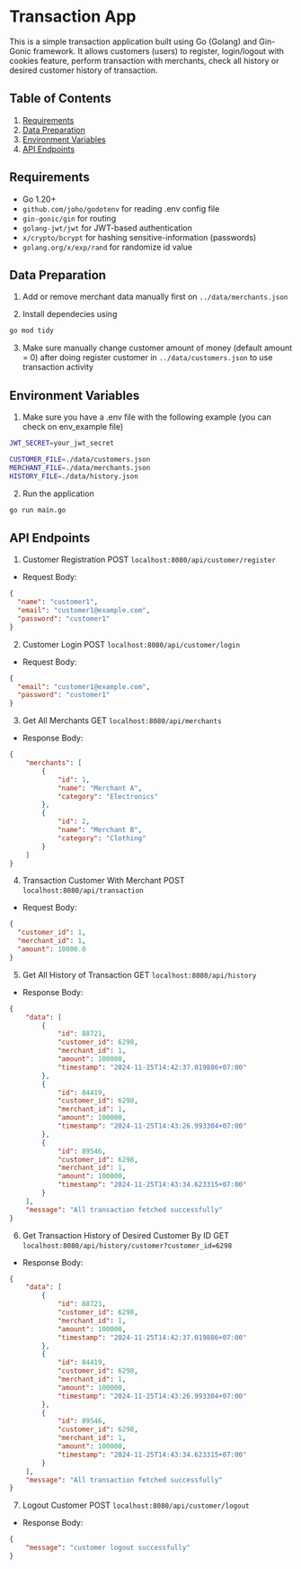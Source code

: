 # Transaction App

This is a simple transaction application built using Go (Golang) and Gin-Gonic framework. It allows customers (users) to register, login/logout with cookies feature, perform transaction with merchants, check all history or desired customer history of transaction.

## Table of Contents
1. [Requirements](#requirements)
2. [Data Preparation](#data-preparation) 
3. [Environment Variables](#environment-variable) 
4. [API Endpoints](#api-endpoints)

## Requirements

- Go 1.20+
- `github.com/joho/godotenv` for reading .env config file
- `gin-gonic/gin` for routing
- `golang-jwt/jwt` for JWT-based authentication
- `x/crypto/bcrypt` for hashing sensitive-information (passwords)
- `golang.org/x/exp/rand` for randomize id value

## Data Preparation

1. Add or remove merchant data manually first on `../data/merchants.json` 

2. Install dependecies using 
```bash
go mod tidy
```

3. Make sure manually change customer amount of money (default amount = 0) after doing register customer in `../data/customers.json` to use transaction activity

## Environment Variables

1. Make sure you have a .env file with the following example (you can check on env_example file)
```bash
JWT_SECRET=your_jwt_secret

CUSTOMER_FILE=./data/customers.json
MERCHANT_FILE=./data/merchants.json
HISTORY_FILE=./data/history.json
```

2. Run the application 
```bash
go run main.go
```

## API Endpoints

1. Customer Registration
POST `localhost:8080/api/customer/register`
* Request Body:
```json
{
  "name": "customer1",
  "email": "customer1@example.com",
  "password": "customer1"
}
```

2. Customer Login
POST `localhost:8080/api/customer/login`
* Request Body:
```json
{
  "email": "customer1@example.com",
  "password": "customer1"
}
```

3. Get All Merchants
GET `localhost:8080/api/merchants`
* Response Body:
```json
{
    "merchants": [
        {
            "id": 1,
            "name": "Merchant A",
            "category": "Electronics"
        },
        {
            "id": 2,
            "name": "Merchant B",
            "category": "Clothing"
        }
    ]
}
```

4. Transaction Customer With Merchant
POST `localhost:8080/api/transaction`
* Request Body:
```json
{
  "customer_id": 1,
  "merchant_id": 1,
  "amount": 10000.0
}
```

5. Get All History of Transaction
GET `localhost:8080/api/history`
* Response Body: 
```json
{
    "data": [
        {
            "id": 88721,
            "customer_id": 6298,
            "merchant_id": 1,
            "amount": 100000,
            "timestamp": "2024-11-25T14:42:37.019886+07:00"
        },
        {
            "id": 84419,
            "customer_id": 6298,
            "merchant_id": 1,
            "amount": 100000,
            "timestamp": "2024-11-25T14:43:26.993304+07:00"
        },
        {
            "id": 89546,
            "customer_id": 6298,
            "merchant_id": 1,
            "amount": 100000,
            "timestamp": "2024-11-25T14:43:34.623315+07:00"
        }
    ],
    "message": "All transaction fetched successfully"
}
```

6. Get Transaction History of Desired Customer By ID
GET `localhost:8080/api/history/customer?customer_id=6298`
* Response Body:
```json
{
    "data": [
        {
            "id": 88721,
            "customer_id": 6298,
            "merchant_id": 1,
            "amount": 100000,
            "timestamp": "2024-11-25T14:42:37.019886+07:00"
        },
        {
            "id": 84419,
            "customer_id": 6298,
            "merchant_id": 1,
            "amount": 100000,
            "timestamp": "2024-11-25T14:43:26.993304+07:00"
        },
        {
            "id": 89546,
            "customer_id": 6298,
            "merchant_id": 1,
            "amount": 100000,
            "timestamp": "2024-11-25T14:43:34.623315+07:00"
        }
    ],
    "message": "All transaction fetched successfully"
}
```

7. Logout Customer
POST `localhost:8080/api/customer/logout`
* Response Body:
```json
{
    "message": "customer logout successfully"
}
```